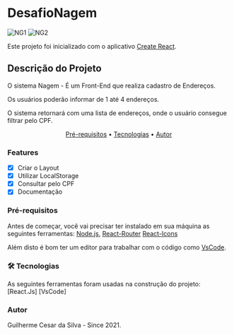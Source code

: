 # DesafioNagem
![NG1](https://user-images.githubusercontent.com/51000332/120110668-c9a67b80-c144-11eb-9304-1768b4ba1ed0.PNG)
![NG2](https://user-images.githubusercontent.com/51000332/120111196-61a56480-c147-11eb-98b0-3684635e94fc.PNG)

Este projeto foi inicializado com o aplicativo [Create React](https://github.com/facebook/create-react-app).

## Descrição do Projeto
<p>
O sistema Nagem - É um Front-End que realiza cadastro de Endereços.

Os usuários poderão informar de 1 até 4 endereços.

O sistema retornará com uma lista de endereços, onde o usuário consegue filtrar pelo CPF.
</p>

<p align="center">
 <a href="#pre-requisitos">Pré-requisitos</a> •
 <a href="#tecnologias">Tecnologias</a> •  
 <a href="#autor">Autor</a>
</p>

### Features

- [x] Criar o Layout
- [x] Utilizar LocalStorage
- [x] Consultar pelo CPF
- [x] Documentação

### Pré-requisitos
Antes de começar, você vai precisar ter instalado em sua máquina as seguintes ferramentas: 
[Node.js](https://nodejs.org/pt-br/download/), 
[React-Router](https://www.npmjs.com/package/react-router-dom)
[React-Icons](https://react-icons.github.io/react-icons/)

 Além disto é bom ter um editor para trabalhar com o código como [VsCode](https://code.visualstudio.com/download).
 
 ### 🛠 Tecnologias
As seguintes ferramentas foram usadas na construção do projeto:
[React.Js]
[VsCode]

 ### Autor
Guilherme Cesar da Silva - Since 2021.
